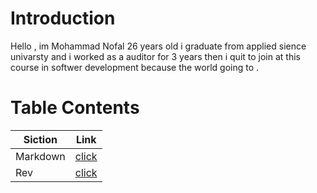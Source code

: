 # Introduction
 Hello , im Mohammad Nofal 26 years old i graduate from applied sience univarsty and i worked as a auditor for 3 years then i quit to join at this course in softwer development because the world going to .
# Table Contents
**Siction** |    **Link**
------------|----------
Markdown | [click](https://mohamdnofal.github.io/reading-notes/Class3)
Rev | [click](https://mohamdnofal.github.io/reading-notes/Revision)
 